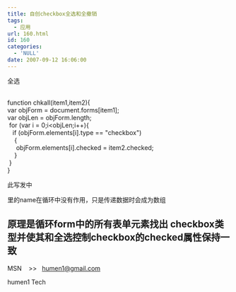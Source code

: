 ```yaml
---
title: 自创checkbox全选和全撤销
tags:
  - 应用
url: 160.html
id: 160
categories:
  - 'NULL'
date: 2007-09-12 16:06:00
---
```


  

全选

  
<br />function chkall(item1,item2){<br />var objForm = document.forms\[item1\];<br />var objLen = objForm.length;<br />&nbsp;for (var i = 0;i<objLen;i++){<br />&nbsp;&nbsp;&nbsp;if (objForm.elements\[i\].type == &quot;checkbox&quot;) <br />&nbsp;&nbsp;&nbsp;&nbsp;{<br />&nbsp;&nbsp;&nbsp;&nbsp;&nbsp;objForm.elements\[i\].checked = item2.checked;<br />&nbsp;&nbsp;&nbsp;&nbsp;}<br />&nbsp;}<br />}<br />

此写发中

里的name在循环中没有作用，只是传递数据时会成为数组

原理是循环form中的所有表单元素找出 checkbox类型并使其和全选控制checkbox的checked属性保持一致  
--  
MSN    >>   [humen1@gmail.com](mailto:humen1@gmail.com)

humen1 Tech